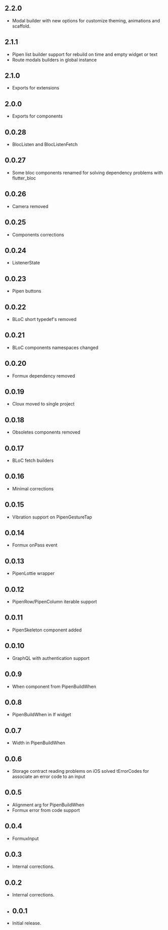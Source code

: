 ## 2.2.0

* Modal builder with new options for customize theming, animations and scaffold.

## 2.1.1

* Pipen list builder support for rebuild on time and empty widget or text
* Route modals builders in global instance

## 2.1.0

* Exports for extensions

## 2.0.0

* Exports for components

## 0.0.28

* BlocListen and BlocListenFetch

## 0.0.27

* Some bloc components renamed for solving dependency problems with flutter_bloc

## 0.0.26

* Camera removed

## 0.0.25

* Components corrections

## 0.0.24

* ListenerState

## 0.0.23

* Pipen buttons

## 0.0.22

* BLoC short typedef's removed

## 0.0.21

* BLoC components namespaces changed

## 0.0.20

* Formux dependency removed

## 0.0.19

* Cloux moved to single project

## 0.0.18

* Obsoletes components removed

## 0.0.17

* BLoC fetch builders

## 0.0.16

* Minimal corrections

## 0.0.15

* Vibration support on PipenGestureTap

## 0.0.14

* Formux onPass event

## 0.0.13

* PipenLottie wrapper

## 0.0.12

* PipenRow/PipenColumn iterable support

## 0.0.11

* PipenSkeleton component added

## 0.0.10

* GraphQL with authentication support

## 0.0.9

* When component from PipenBuildWhen

## 0.0.8

* PipenBuildWhen in If widget

## 0.0.7

* Width in PipenBuildWhen

## 0.0.6

* Storage contract reading problems on iOS solved
  tErrorCodes for associate an error code to an input

## 0.0.5

* Alignment arg for PipenBuildWhen
* Formux error from code support

## 0.0.4

* FormuxInput

## 0.0.3

* Internal corrections.

## 0.0.2

* Internal corrections.

* ## 0.0.1

* Initial release.